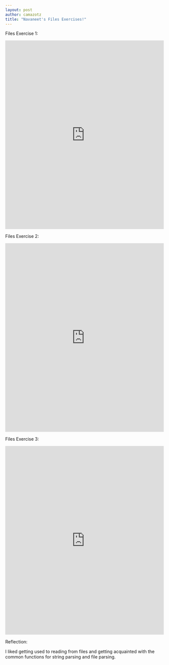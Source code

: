 ```yaml
---
layout: post
author: camazotz
title: "Navaneet's Files Exercises!"
---
```


Files Exercise 1:

<iframe src="https://trinket.io/embed/python/565c8a1595" width="100%" height="600" frameborder="0" marginwidth="0" marginheight="0" allowfullscreen></iframe>

Files Exercise 2:

<iframe src="https://trinket.io/embed/python/751ab1aa47" width="100%" height="600" frameborder="0" marginwidth="0" marginheight="0" allowfullscreen></iframe>

Files Exercise 3:

<iframe src="https://trinket.io/embed/python/b5dd47e7af" width="100%" height="600" frameborder="0" marginwidth="0" marginheight="0" allowfullscreen></iframe>

Reflection:

I liked getting used to reading from files and getting acquainted with the common functions for string parsing and file parsing.
